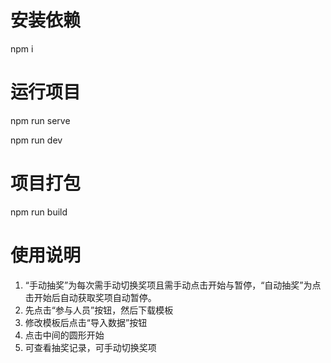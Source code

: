 # 安装依赖
npm i

# 运行项目
npm run serve

npm run dev

# 项目打包
npm run build

# 使用说明
1. “手动抽奖”为每次需手动切换奖项且需手动点击开始与暂停，“自动抽奖”为点击开始后自动获取奖项自动暂停。
2. 先点击“参与人员”按钮，然后下载模板
3. 修改模板后点击“导入数据”按钮
4. 点击中间的圆形开始
5. 可查看抽奖记录，可手动切换奖项
